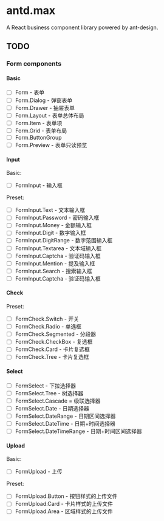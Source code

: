 # antd.max

A React business component library powered by ant-design.

## TODO

### Form components

#### Basic

- [ ] Form - 表单
- [ ] Form.Dialog - 弹窗表单
- [ ] Form.Drawer - 抽屉表单
- [ ] Form.Layout - 表单总体布局
- [ ] Form.Item - 表单项
- [ ] Form.Grid - 表单布局
- [ ] Form.ButtonGroup
- [ ] Form.Preview - 表单只读预览

#### Input

Basic:

- [ ] FormInput - 输入框

Preset:

- [ ] FormInput.Text - 文本输入框
- [ ] FormInput.Password - 密码输入框
- [ ] FormInput.Money - 金额输入框
- [ ] FormInput.Digit - 数字输入框
- [ ] FormInput.DigitRange - 数字范围输入框
- [ ] FormInput.Textarea - 文本域输入框
- [ ] FormInput.Captcha - 验证码输入框
- [ ] FormInput.Mention - 提及输入框
- [ ] FormInput.Search - 搜索输入框
- [ ] FormInput.Captcha - 验证码输入框

#### Check

Preset:

- [ ] FormCheck.Switch - 开关
- [ ] FormCheck.Radio - 单选框
- [ ] FormCheck.Segmented - 分段器
- [ ] FormCheck.CheckBox - 复选框
- [ ] FormCheck.Card - 卡片复选框
- [ ] FormCheck.Tree - 卡片复选框

#### Select

- [ ] FormSelect - 下拉选择器
- [ ] FormSelect.Tree - 树选择器
- [ ] FormSelect.Cascade = 级联选择器
- [ ] FormSelect.Date - 日期选择器
- [ ] FormSelect.DateRange - 日期区间选择器
- [ ] FormSelect.DateTime - 日期+时间选择器
- [ ] FormSelect.DateTimeRange - 日期+时间区间选择器

#### Upload

Basic:

- [ ] FormUpload - 上传

Preset:

- [ ] FormUpload.Button - 按钮样式的上传文件
- [ ] FormUpload.Card - 卡片样式的上传文件
- [ ] FormUpload.Area - 区域样式的上传文件
